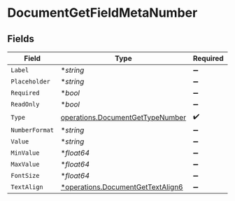 # DocumentGetFieldMetaNumber


## Fields

| Field                                                                                 | Type                                                                                  | Required                                                                              | Description                                                                           |
| ------------------------------------------------------------------------------------- | ------------------------------------------------------------------------------------- | ------------------------------------------------------------------------------------- | ------------------------------------------------------------------------------------- |
| `Label`                                                                               | **string*                                                                             | :heavy_minus_sign:                                                                    | N/A                                                                                   |
| `Placeholder`                                                                         | **string*                                                                             | :heavy_minus_sign:                                                                    | N/A                                                                                   |
| `Required`                                                                            | **bool*                                                                               | :heavy_minus_sign:                                                                    | N/A                                                                                   |
| `ReadOnly`                                                                            | **bool*                                                                               | :heavy_minus_sign:                                                                    | N/A                                                                                   |
| `Type`                                                                                | [operations.DocumentGetTypeNumber](../../models/operations/documentgettypenumber.md)  | :heavy_check_mark:                                                                    | N/A                                                                                   |
| `NumberFormat`                                                                        | **string*                                                                             | :heavy_minus_sign:                                                                    | N/A                                                                                   |
| `Value`                                                                               | **string*                                                                             | :heavy_minus_sign:                                                                    | N/A                                                                                   |
| `MinValue`                                                                            | **float64*                                                                            | :heavy_minus_sign:                                                                    | N/A                                                                                   |
| `MaxValue`                                                                            | **float64*                                                                            | :heavy_minus_sign:                                                                    | N/A                                                                                   |
| `FontSize`                                                                            | **float64*                                                                            | :heavy_minus_sign:                                                                    | N/A                                                                                   |
| `TextAlign`                                                                           | [*operations.DocumentGetTextAlign6](../../models/operations/documentgettextalign6.md) | :heavy_minus_sign:                                                                    | N/A                                                                                   |